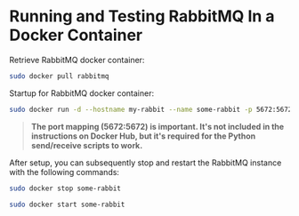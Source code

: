 # Running and Testing RabbitMQ In a Docker Container

Retrieve RabbitMQ docker container:

```bash
sudo docker pull rabbitmq
```

Startup for RabbitMQ docker container:

```bash
sudo docker run -d --hostname my-rabbit --name some-rabbit -p 5672:5672 rabbitmq:3
```

> **The port mapping (5672:5672) is important. It's not included in the instructions on Docker Hub, but it's required for the Python send/receive scripts to work.**

After setup, you can subsequently stop and restart the RabbitMQ instance with the following commands:

```bash
sudo docker stop some-rabbit

sudo docker start some-rabbit
```
